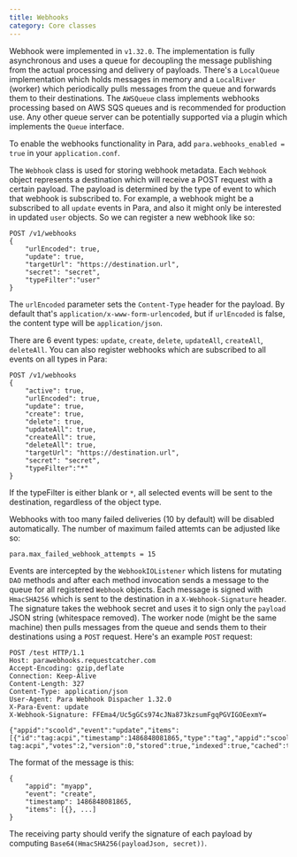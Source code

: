 ```yaml
---
title: Webhooks
category: Core classes
---
```


Webhook were implemented in `v1.32.0`. The implementation is fully asynchronous and uses a queue for decoupling
the message publishing from the actual processing and delivery of payloads. There's a `LocalQueue` implementation which
holds messages in memory and a `LocalRiver` (worker) which periodically pulls messages from the queue and forwards them
to their destinations. The `AWSQueue` class implements webhooks processing based on AWS SQS queues and is recommended
for production use. Any other queue server can be potentially supported via a plugin which implements the `Queue`
interface.

To enable the webhooks functionality in Para, add `para.webhooks_enabled = true` in your `application.conf`.

The `Webhook` class is used for storing webhook metadata. Each `Webhook` object represents a destination which will
receive a POST request with a certain payload. The payload is determined by the type of event to which that webhook
is subscribed to. For example, a webhook might be a subscribed to all `update` events in Para, and also it might only
be interested in updated `user` objects. So we can register a new webhook like so:

```
POST /v1/webhooks
{
	"urlEncoded": true,
	"update": true,
	"targetUrl": "https://destination.url",
	"secret": "secret",
	"typeFilter":"user"
}
```

The `urlEncoded` parameter sets the `Content-Type` header for the payload. By default that's
`application/x-www-form-urlencoded`, but if `urlEncoded` is false, the content type will be `application/json`.

There are 6 event types: `update`, `create`, `delete`, `updateAll`, `createAll`, `deleteAll`. You can also register
webhooks which are subscribed to all events on all types in Para:
```
POST /v1/webhooks
{
	"active": true,
	"urlEncoded": true,
	"update": true,
	"create": true,
	"delete": true,
	"updateAll": true,
	"createAll": true,
	"deleteAll": true,
	"targetUrl": "https://destination.url",
	"secret": "secret",
	"typeFilter":"*"
}
```
If the typeFilter is either blank or `*`, all selected events will be sent to the destination, regardless of the object
type.

Webhooks with too many failed deliveries (10 by default) will be disabled automatically. The number of maximum failed
attemts can be adjusted like so:
```
para.max_failed_webhook_attempts = 15
```

Events are intercepted by the `WebhookIOListener` which listens for mutating `DAO` methods and after each method
invocation sends a message to the queue for all registered `Webhook` objects. Each message is signed with `HmacSHA256`
which is sent to the destination in a `X-Webhook-Signature` header. The signature takes the webhook secret and uses it
to sign only the `payload` JSON string (whitespace removed). The worker node (might be the same machine) then pulls
messages from the queue and sends them to their destinations using a `POST` request. Here's an example `POST` request:
```
POST /test HTTP/1.1
Host: parawebhooks.requestcatcher.com
Accept-Encoding: gzip,deflate
Connection: Keep-Alive
Content-Length: 327
Content-Type: application/json
User-Agent: Para Webhook Dispacher 1.32.0
X-Para-Event: update
X-Webhook-Signature: FFEma4/Uc5gGCs974cJNa873kzsumFgqPGVIGOEexmY=

{"appid":"scoold","event":"update","items":[{"id":"tag:acpi","timestamp":1486848081865,"type":"tag","appid":"scoold","updated":1561644547996,"name":"ParaObject tag:acpi","votes":2,"version":0,"stored":true,"indexed":true,"cached":true,"tag":"acpi","count":1,"objectURI":"/tags/acpi","plural":"tags"}],"timestamp":1561644548430}
```

The format of the message is this:
```
{
	"appid": "myapp",
	"event": "create",
	"timestamp": 1486848081865,
	"items": [{}, ...]
}
```

The receiving party should verify the signature of each payload by computing `Base64(HmacSHA256(payloadJson, secret))`.

